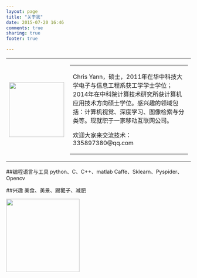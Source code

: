 ```yaml
---
layout: page
title: "关于我"
date: 2015-07-20 16:46
comments: true
sharing: true
footer: true

---
```



<table border="0">
<tbody>
<tr>
<td width="25%">
<img style="BORDER-RIGHT-WIDTH: 0px; BORDER-TOP-WIDTH: 0px; BORDER-BOTTOM-WIDTH: 0px; BORDER-LEFT-WIDTH: 0px" src="http://7xkj2g.com1.z0.glb.clouddn.com/15-7-21/57163226.jpg?attname=&e=1437543327&token=RkJjucXoCc243SBGr5TBnrk21S8JcDF718v8ZL-L:8TVq4suNkbFPoF0QPZE5xeCRILw" width="150px">
</td>
<td width="79%">
<table border="0" cellspacing="0" cellpadding="0" align="center">
<tbody>
<tr>
<td>
<p>Chris Yann，硕士，2011年在华中科技大学电子与信息工程系获工学学士学位；2014年在中科院计算技术研究所获计算机应用技术方向硕士学位。感兴趣的领域包括：计算机视觉、深度学习、图像检索与分类等。现就职于一家移动互联网公司。</p>	
<p>欢迎大家来交流技术：335897380@qq.com</p>
</td>
</tr>
</tbody>
</table>
</td>
</tr>
</tbody>
</table>
##编程语言与工具
python、C、C++、matlab  
Caffe、Sklearn、Pyspider、Opencv

##兴趣
美食、美景、踢毽子、减肥


<img src="http://7xkj2g.com1.z0.glb.clouddn.com/15-7-21/86764403.jpg?attname=&e=1437543327&token=RkJjucXoCc243SBGr5TBnrk21S8JcDF718v8ZL-L:pvbfA8pgISU9Sxj5N-s8C_I-E0Y" width = "200">
<!--
{% codeblock lang:python %}
print "OK!"  
print "Less!"
{% endcodeblock %}
-->